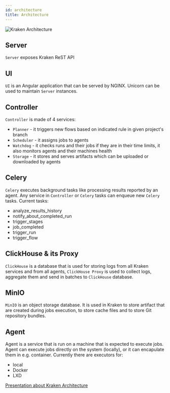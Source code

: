 ```yaml
---
id: architecture
title: Architecture
---
```


![Kraken Architecture](/arch-ppt/arch-overview.svg)

## Server
`Server` exposes Kraken ReST API

## UI
`UI` is an Angular application that can be served by NGINX. Unicorn can be used to maintain `Server` instances.

## Controller
`Controller` is made of 4 services:

- `Planner` - it triggers new flows based on indicated rule in given project's branch
- `Scheduler` - it assigns jobs to agents
- `Watchdog` - it checks runs and their jobs if they are in their time limits, it also monitors agents and their machines health
- `Storage` - it stores and serves artifacts which can be uploaded or downloaded by agents

## Celery
`Celery` executes background tasks like processing results reported by
an agent. Any service in `Controller` or `Celery` tasks can enqueue
new `Celery` tasks. Current tasks:

- analyze_results_history
- notify_about_completed_run
- trigger_stages
- job_completed
- trigger_run
- trigger_flow

## ClickHouse & its Proxy
`ClickHouse` is a database that is used for storing logs from all
Kraken services and from all agents, `ClickHouse Proxy` is used to
collect logs, aggregate them and send in batches to `ClickHouse`
database.

## MinIO
`MinIO` is an object storage database. It is used in Kraken to store
artifact that are created during jobs execution, to store cache files
and to store Git repository bundles.

## Agent
Agent is a service that is run on a machine that is expected to
execute jobs. Agent can execute jobs directly on the system (locally),
or it can encapulate them in e.g. container. Currently there are
executors for:

- local
- Docker
- LXD


[Presentation about Kraken Architecture](pathname:///arch-ppt/index.html)
